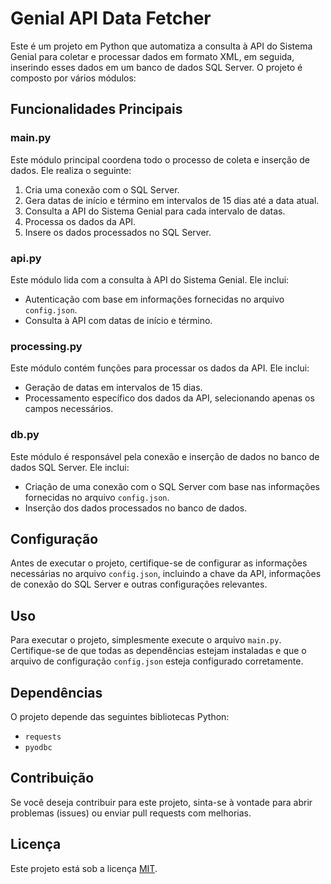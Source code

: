 # Genial API Data Fetcher

Este é um projeto em Python que automatiza a consulta à API do Sistema Genial para coletar e processar dados em formato XML, em seguida, inserindo esses dados em um banco de dados SQL Server. O projeto é composto por vários módulos:

## Funcionalidades Principais

### main.py

Este módulo principal coordena todo o processo de coleta e inserção de dados. Ele realiza o seguinte:

1. Cria uma conexão com o SQL Server.
2. Gera datas de início e término em intervalos de 15 dias até a data atual.
3. Consulta a API do Sistema Genial para cada intervalo de datas.
4. Processa os dados da API.
5. Insere os dados processados no SQL Server.

### api.py

Este módulo lida com a consulta à API do Sistema Genial. Ele inclui:

- Autenticação com base em informações fornecidas no arquivo `config.json`.
- Consulta à API com datas de início e término.

### processing.py

Este módulo contém funções para processar os dados da API. Ele inclui:

- Geração de datas em intervalos de 15 dias.
- Processamento específico dos dados da API, selecionando apenas os campos necessários.

### db.py

Este módulo é responsável pela conexão e inserção de dados no banco de dados SQL Server. Ele inclui:

- Criação de uma conexão com o SQL Server com base nas informações fornecidas no arquivo `config.json`.
- Inserção dos dados processados no banco de dados.

## Configuração

Antes de executar o projeto, certifique-se de configurar as informações necessárias no arquivo `config.json`, incluindo a chave da API, informações de conexão do SQL Server e outras configurações relevantes.

## Uso

Para executar o projeto, simplesmente execute o arquivo `main.py`. Certifique-se de que todas as dependências estejam instaladas e que o arquivo de configuração `config.json` esteja configurado corretamente.

## Dependências

O projeto depende das seguintes bibliotecas Python:

- `requests`
- `pyodbc`

## Contribuição

Se você deseja contribuir para este projeto, sinta-se à vontade para abrir problemas (issues) ou enviar pull requests com melhorias.

## Licença

Este projeto está sob a licença [MIT](LICENSE).

